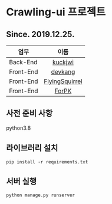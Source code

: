 # Crawling-ui 프로젝트

## Since. 2019.12.25. 
| 업무 | 이름 |
| --- | :---: |
| Back-End | [kuckjwi](https://github.com/kuckjwi0928) |
| Front-End | [devkang](https://github.com/LeeKangHyun) |
| Front-End | [FlyingSquirrel](https://github.com/flyingSquirrel-dev) |
| Front-End | [ForPK](https://github.com/ForPK) |

## 사전 준비 사항
python3.8

## 라이브러리 설치
~~~ shell script
pip install -r requirements.txt
~~~

## 서버 실행
~~~ shell script
python manage.py runserver
~~~
